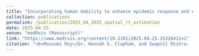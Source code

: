 ```yaml
---
title: "Incorporating human mobility to enhance epidemic response and estimate real-time reproduction numbers"
collection: publications
permalink: /publication/2025_04_2025_spatial_rt_estimation
date: 2025-04-25
venue: "medRxiv (Manuscript)"
link: "https://www.medrxiv.org/content/10.1101/2025.04.25.25326411v1"
citation: "<b>Mousumi Roy</b>, Hannah E. Clapham, and Swapnil Mishra. (2025). &quot;Incorporating human mobility to enhance epidemic response and estimate real-time reproduction numbers.&quot; <i>medRxiv</i>, pp.2025-04."
---
```


